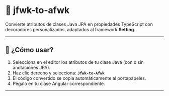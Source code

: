 # 🧩 jfwk-to-afwk

Convierte atributos de clases Java JPA en propiedades TypeScript con decoradores personalizados, adaptados al framework **Setting**.

---

## 🚀 ¿Cómo usar?

1. Selecciona en el editor los atributos de tu clase Java (con o sin anotaciones JPA).
2. Haz clic derecho y selecciona:
   **`Jfwk-to-Afwk`**
3. El código convertido se copia automáticamente al portapapeles.
4. Pégalo en tu clase Angular correspondiente.

---

<!-- ## 🎯 Características principales

✅ Soporta tipos comunes: `String`, `Integer`, `Double`, `LocalDate`, etc.
✅ Reconoce relaciones JPA como `@ManyToOne`, `@ManyToMany`, `@JoinColumn`, `@JoinTable`.
✅ Genera decoradores personalizados:
`@Texto`, `@Numero`, `@Fecha`, `@ObjectId`, `@ArrayObjectId`, `@ArrayEntity`, etc.
✅ Interpreta validaciones como `@NotNull`, `@Size`, `@Digits`. -->

<!-- --- -->
<!--
## 🖼️ Vista rápida

![Demo del plugin](media/demo.gif) -->
